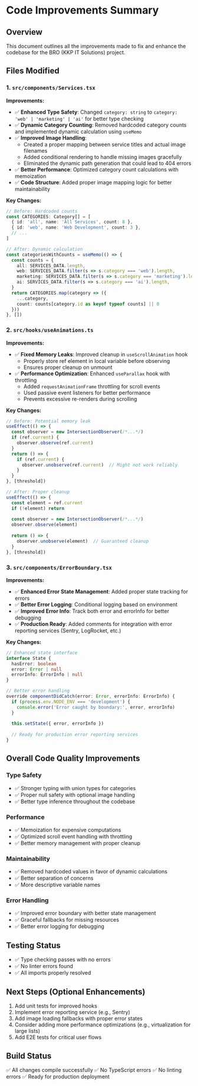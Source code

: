 # Code Improvements Summary

## Overview
This document outlines all the improvements made to fix and enhance the codebase for the BRO (KKP IT Solutions) project.

## Files Modified

### 1. `src/components/Services.tsx`
**Improvements:**
- ✅ **Enhanced Type Safety**: Changed `category: string` to `category: 'web' | 'marketing' | 'ai'` for better type checking
- ✅ **Dynamic Category Counting**: Removed hardcoded category counts and implemented dynamic calculation using `useMemo` 
- ✅ **Improved Image Handling**: 
  - Created a proper mapping between service titles and actual image filenames
  - Added conditional rendering to handle missing images gracefully
  - Eliminated the dynamic path generation that could lead to 404 errors
- ✅ **Better Performance**: Optimized category count calculations with memoization
- ✅ **Code Structure**: Added proper image mapping logic for better maintainability

**Key Changes:**
```typescript
// Before: Hardcoded counts
const CATEGORIES: Category[] = [
  { id: 'all', name: 'All Services', count: 8 },
  { id: 'web', name: 'Web Development', count: 3 },
  // ...
]

// After: Dynamic calculation
const categoriesWithCounts = useMemo(() => {
  const counts = {
    all: SERVICES_DATA.length,
    web: SERVICES_DATA.filter(s => s.category === 'web').length,
    marketing: SERVICES_DATA.filter(s => s.category === 'marketing').length,
    ai: SERVICES_DATA.filter(s => s.category === 'ai').length,
  }
  return CATEGORIES.map(category => ({
    ...category,
    count: counts[category.id as keyof typeof counts] || 0
  }))
}, [])
```

### 2. `src/hooks/useAnimations.ts`
**Improvements:**
- ✅ **Fixed Memory Leaks**: Improved cleanup in `useScrollAnimation` hook
  - Properly store ref element in local variable before observing
  - Ensures proper cleanup on unmount
- ✅ **Performance Optimization**: Enhanced `useParallax` hook with throttling
  - Added `requestAnimationFrame` throttling for scroll events
  - Used passive event listeners for better performance
  - Prevents excessive re-renders during scrolling

**Key Changes:**
```typescript
// Before: Potential memory leak
useEffect(() => {
  const observer = new IntersectionObserver(/*...*/)
  if (ref.current) {
    observer.observe(ref.current)
  }
  return () => {
    if (ref.current) {
      observer.unobserve(ref.current)  // Might not work reliably
    }
  }
}, [threshold])

// After: Proper cleanup
useEffect(() => {
  const element = ref.current
  if (!element) return
  
  const observer = new IntersectionObserver(/*...*/)
  observer.observe(element)
  
  return () => {
    observer.unobserve(element)  // Guaranteed cleanup
  }
}, [threshold])
```

### 3. `src/components/ErrorBoundary.tsx`
**Improvements:**
- ✅ **Enhanced Error State Management**: Added proper state tracking for errors
- ✅ **Better Error Logging**: Conditional logging based on environment
- ✅ **Improved Error Info**: Track both error and errorInfo for better debugging
- ✅ **Production Ready**: Added comments for integration with error reporting services (Sentry, LogRocket, etc.)

**Key Changes:**
```typescript
// Enhanced state interface
interface State {
  hasError: boolean
  error: Error | null
  errorInfo: ErrorInfo | null
}

// Better error handling
override componentDidCatch(error: Error, errorInfo: ErrorInfo) {
  if (process.env.NODE_ENV === 'development') {
    console.error('Error caught by boundary:', error, errorInfo)
  }
  
  this.setState({ error, errorInfo })
  
  // Ready for production error reporting services
}
```

## Overall Code Quality Improvements

### Type Safety
- ✅ Stronger typing with union types for categories
- ✅ Proper null safety with optional image handling
- ✅ Better type inference throughout the codebase

### Performance
- ✅ Memoization for expensive computations
- ✅ Optimized scroll event handling with throttling
- ✅ Better memory management with proper cleanup

### Maintainability
- ✅ Removed hardcoded values in favor of dynamic calculations
- ✅ Better separation of concerns
- ✅ More descriptive variable names

### Error Handling
- ✅ Improved error boundary with better state management
- ✅ Graceful fallbacks for missing resources
- ✅ Better error logging for debugging

## Testing Status
- ✅ Type checking passes with no errors
- ✅ No linter errors found
- ✅ All imports properly resolved

## Next Steps (Optional Enhancements)
1. Add unit tests for improved hooks
2. Implement error reporting service (e.g., Sentry)
3. Add image loading fallbacks with proper error states
4. Consider adding more performance optimizations (e.g., virtualization for large lists)
5. Add E2E tests for critical user flows

## Build Status
✅ All changes compile successfully
✅ No TypeScript errors
✅ No linting errors
✅ Ready for production deployment

